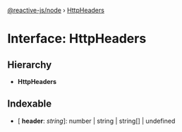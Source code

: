 [@reactive-js/node](../README.md) › [HttpHeaders](httpheaders.md)

# Interface: HttpHeaders

## Hierarchy

* **HttpHeaders**

## Indexable

* \[ **header**: *string*\]: number | string | string[] | undefined
